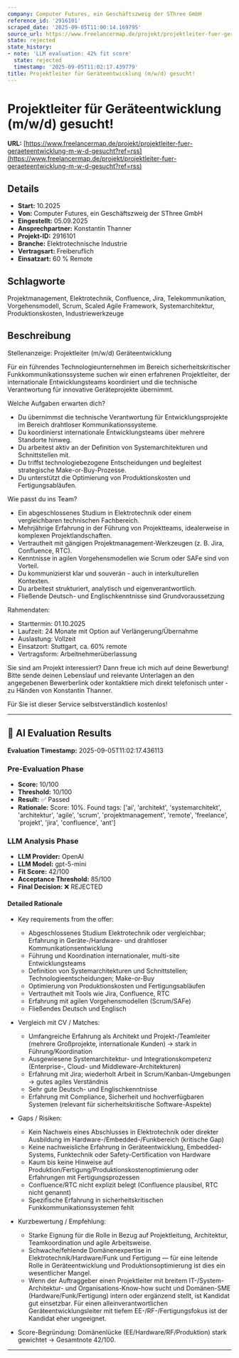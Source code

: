 ```yaml
---
company: Computer Futures, ein Geschäftszweig der SThree GmbH
reference_id: '2916101'
scraped_date: '2025-09-05T11:00:14.169795'
source_url: https://www.freelancermap.de/projekt/projektleiter-fuer-geraeteentwicklung-m-w-d-gesucht?ref=rss
state: rejected
state_history:
- note: 'LLM evaluation: 42% fit score'
  state: rejected
  timestamp: '2025-09-05T11:02:17.439779'
title: Projektleiter für Geräteentwicklung (m/w/d) gesucht!
---
```



# Projektleiter für Geräteentwicklung (m/w/d) gesucht!
**URL:** [https://www.freelancermap.de/projekt/projektleiter-fuer-geraeteentwicklung-m-w-d-gesucht?ref=rss](https://www.freelancermap.de/projekt/projektleiter-fuer-geraeteentwicklung-m-w-d-gesucht?ref=rss)
## Details
- **Start:** 10.2025
- **Von:** Computer Futures, ein Geschäftszweig der SThree GmbH
- **Eingestellt:** 05.09.2025
- **Ansprechpartner:** Konstantin Thanner
- **Projekt-ID:** 2916101
- **Branche:** Elektrotechnische Industrie
- **Vertragsart:** Freiberuflich
- **Einsatzart:** 60
                                                % Remote

## Schlagworte
Projektmanagement, Elektrotechnik, Confluence, Jira, Telekommunikation, Vorgehensmodell, Scrum, Scaled Agile Framework, Systemarchitektur, Produktionskosten, Industriewerkzeuge

## Beschreibung
Stellenanzeige: Projektleiter (m/w/d) Geräteentwicklung

Für ein führendes Technologieunternehmen im Bereich sicherheitskritischer Funkkommunikationssysteme suchen wir einen erfahrenen Projektleiter, der internationale Entwicklungsteams koordiniert und die technische Verantwortung für innovative Geräteprojekte übernimmt.

Welche Aufgaben erwarten dich?

- Du übernimmst die technische Verantwortung für Entwicklungsprojekte im Bereich drahtloser Kommunikationssysteme.
- Du koordinierst internationale Entwicklungsteams über mehrere Standorte hinweg.
- Du arbeitest aktiv an der Definition von Systemarchitekturen und Schnittstellen mit.
- Du triffst technologiebezogene Entscheidungen und begleitest strategische Make-or-Buy-Prozesse.
- Du unterstützt die Optimierung von Produktionskosten und Fertigungsabläufen.

Wie passt du ins Team?

- Ein abgeschlossenes Studium in Elektrotechnik oder einem vergleichbaren technischen Fachbereich.
- Mehrjährige Erfahrung in der Führung von Projektteams, idealerweise in komplexen Projektlandschaften.
- Vertrautheit mit gängigen Projektmanagement-Werkzeugen (z. B. Jira, Confluence, RTC).
- Kenntnisse in agilen Vorgehensmodellen wie Scrum oder SAFe sind von Vorteil.
- Du kommunizierst klar und souverän - auch in interkulturellen Kontexten.
- Du arbeitest strukturiert, analytisch und eigenverantwortlich.
- Fließende Deutsch- und Englischkenntnisse sind Grundvoraussetzung

Rahmendaten:
- Starttermin: 01.10.2025
- Laufzeit: 24 Monate mit Option auf Verlängerung/Übernahme
- Auslastung: Vollzeit
- Einsatzort: Stuttgart, ca. 60% remote
- Vertragsform: Arbeitnehmerüberlassung

Sie sind am Projekt interessiert?
Dann freue ich mich auf deine Bewerbung! Bitte sende deinen Lebenslauf und relevante Unterlagen an den angegebenen Bewerberlink oder kontaktiere mich direkt telefonisch unter - zu Händen von Konstantin Thanner.

Für Sie ist dieser Service selbstverständlich kostenlos!

---

## 🤖 AI Evaluation Results

**Evaluation Timestamp:** 2025-09-05T11:02:17.436113

### Pre-Evaluation Phase
- **Score:** 10/100
- **Threshold:** 10/100
- **Result:** ✅ Passed
- **Rationale:** Score: 10%. Found tags: ['ai', 'architekt', 'systemarchitekt', 'architektur', 'agile', 'scrum', 'projektmanagement', 'remote', 'freelance', 'projekt', 'jira', 'confluence', 'ant']

### LLM Analysis Phase
- **LLM Provider:** OpenAI
- **LLM Model:** gpt-5-mini
- **Fit Score:** 42/100
- **Acceptance Threshold:** 85/100
- **Final Decision:** ❌ REJECTED

#### Detailed Rationale
- Key requirements from the offer:
  - Abgeschlossenes Studium Elektrotechnik oder vergleichbar; Erfahrung in Geräte-/Hardware- und drahtloser Kommunikationsentwicklung
  - Führung und Koordination internationaler, multi-site Entwicklungsteams
  - Definition von Systemarchitekturen und Schnittstellen; Technologieentscheidungen; Make-or-Buy
  - Optimierung von Produktionskosten und Fertigungsabläufen
  - Vertrautheit mit Tools wie Jira, Confluence, RTC
  - Erfahrung mit agilen Vorgehensmodellen (Scrum/SAFe)
  - Fließendes Deutsch und Englisch

- Vergleich mit CV / Matches:
  - Umfangreiche Erfahrung als Architekt und Projekt-/Teamleiter (mehrere Großprojekte, internationale Kunden) → stark in Führung/Koordination
  - Ausgewiesene Systemarchitektur- und Integrationskompetenz (Enterprise-, Cloud- und Middleware-Architekturen)
  - Erfahrung mit Jira; wiederholt Arbeit in Scrum/Kanban-Umgebungen → gutes agiles Verständnis
  - Sehr gute Deutsch- und Englischkenntnisse
  - Erfahrung mit Compliance, Sicherheit und hochverfügbaren Systemen (relevant für sicherheitskritische Software-Aspekte)

- Gaps / Risiken:
  - Kein Nachweis eines Abschlusses in Elektrotechnik oder direkter Ausbildung im Hardware-/Embedded-/Funkbereich (kritische Gap)
  - Keine nachweisliche Erfahrung in Geräteentwicklung, Embedded-Systems, Funktechnik oder Safety-Certification von Hardware
  - Kaum bis keine Hinweise auf Produktion/Fertigung/Produktionskostenoptimierung oder Erfahrungen mit Fertigungsprozessen
  - Confluence/RTC nicht explizit belegt (Confluence plausibel, RTC nicht genannt)
  - Spezifische Erfahrung in sicherheitskritischen Funkkommunikationssystemen fehlt

- Kurzbewertung / Empfehlung:
  - Starke Eignung für die Rolle in Bezug auf Projektleitung, Architektur, Teamkoordination und agile Arbeitsweise.
  - Schwache/fehlende Domänenexpertise in Elektrotechnik/Hardware/Funk und Fertigung — für eine leitende Rolle in Geräteentwicklung und Produktionsoptimierung ist dies ein wesentlicher Mangel.
  - Wenn der Auftraggeber einen Projektleiter mit breitem IT-/System-Architektur- und Organisations-Know-how sucht und Domänen-SME (Hardware/Funk/Fertigung) intern oder ergänzend stellt, ist Kandidat gut einsetzbar. Für einen alleinverantwortlichen Geräteentwicklungsleiter mit tiefem EE-/RF-/Fertigungsfokus ist der Kandidat eher ungeeignet.

- Score-Begründung: Domänenlücke (EE/Hardware/RF/Produktion) stark gewichtet → Gesamtnote 42/100.

---

